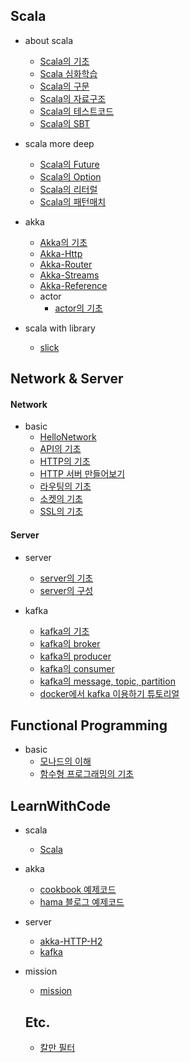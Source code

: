 ## Scala

* about scala
  * [Scala의 기초](https://github.com/codingwanee/TIL/blob/main/Scala/HelloScala.md)
  * [Scala 심화학습](https://github.com/codingwanee/TIL/blob/main/Scala/ScalaDeep.md)
  * [Scala의 구문](https://github.com/codingwanee/TIL/tree/main/Scala/scala-syntax.md)
  * [Scala의 자료구조](https://github.com/codingwanee/TIL/blob/main/Scala/scala-datastructure.md)
  * [Scala의 테스트코드](https://github.com/codingwanee/TIL/blob/main/Scala/scala-test.md)
  * [Scala의 SBT](https://github.com/codingwanee/TIL/blob/main/Scala/scala-sbt.md)
  
* scala more deep
  * [Scala의 Future](https://github.com/codingwanee/TIL/blob/main/Scala/ScalaFuture.md)
  * [Scala의 Option](https://github.com/codingwanee/TIL/blob/main/Scala/ScalaOption.md)
  * [Scala의 리터럴](https://github.com/codingwanee/TIL/blob/main/Scala/ScalaLiteral.md)
  * [Scala의 패턴매치](https://github.com/codingwanee/TIL/blob/main/Scala/ScalaPatternmatch.md)

* akka
  * [Akka의 기초](https://github.com/codingwanee/TIL/tree/main/Akka/HelloAkka.md)
  * [Akka-Http](https://github.com/codingwanee/TIL/tree/main/Akka/akka-http.md)
  * [Akka-Router](https://github.com/codingwanee/TIL/tree/main/Akka/akka-router.md)
  * [Akka-Streams](https://github.com/codingwanee/TIL/tree/main/Akka/akka-streams.md)
  * [Akka-Reference](https://github.com/codingwanee/TIL/tree/main/Akka/akka-reference.md)
  * actor
    * [actor의 기초](https://github.com/codingwanee/TIL/tree/main/Akka/about-actor.md)

* scala with library
  * [slick](https://github.com/codingwanee/TIL/tree/main/Scala/about-slick.md)

## Network & Server

#### Network

* basic
  * [HelloNetwork](https://github.com/codingwanee/TIL/blob/main/Network/HelloNetwork.md)
  * [API의 기초](https://github.com/codingwanee/TIL/tree/main/Network/about-API.md)
  * [HTTP의 기초](https://github.com/codingwanee/TIL/tree/main/Network/hello-HTTP.md)
  * [HTTP 서버 만들어보기](https://github.com/codingwanee/TIL/tree/main/Network/about-HTTP-server.md)
  * [라우팅의 기초](https://github.com/codingwanee/TIL/tree/main/Network/about-routing.md)
  * [소켓의 기초](https://github.com/codingwanee/TIL/tree/main/Network/about-socket.md)
  * [SSL의 기초](https://github.com/codingwanee/TIL/tree/main/Network/about-ssl.md)


#### Server

* server
  * [server의 기초](https://github.com/codingwanee/TIL/blob/main/Server/server/about-server.md)
  * [server의 구성](https://github.com/codingwanee/TIL/blob/main/Server/server/server-structure.md)

* kafka
  * [kafka의 기초](https://github.com/codingwanee/TIL/blob/main/Server/kafka/HelloKafka.md)
  * [kafka의 broker](https://github.com/codingwanee/TIL/blob/main/Server/kafka/kafka-broker.md)
  * [kafka의 producer](https://github.com/codingwanee/TIL/blob/main/Server/kafka/kafka-client-consumer.md)
  * [kafka의 consumer](https://github.com/codingwanee/TIL/blob/main/Server/kafka/kafka-client-producer.md)
  * [kafka의 message, topic, partition](https://github.com/codingwanee/TIL/blob/main/Server/kafka/kafka-message-topic-partition.md)
  * [docker에서 kafka 이용하기 튜토리얼](https://github.com/codingwanee/TIL/tree/main/Server/kafka/docker-kafka.md)


## Functional Programming

* basic
  * [모나드의 이해](https://github.com/codingwanee/TIL/tree/main/FunctionalProgramming/MonadBasic.md)
  * [함수형 프로그래밍의 기초](https://github.com/codingwanee/TIL/tree/main/FunctionalProgramming/FunctionalProgrammingBasic.md)


## LearnWithCode

* scala
  * [Scala](https://github.com/codingwanee/TIL/tree/main/LearnWithCode/LearningScala/src/main/scala/Scala)

* akka
  * [cookbook 예제코드](https://github.com/codingwanee/TIL/tree/main/LearnWithCode/LearningScala/src/main/scala/Akka/cookbook)
  * [hama 블로그 예제코드](https://github.com/codingwanee/TIL/tree/main/LearnWithCode/LearningScala/src/main/scala/Akka/Hama)
  
* server
  * [akka-HTTP-H2](https://github.com/codingwanee/TIL/tree/main/LearnWithCode/HttpH2DB/src/main/scala)
  * [kafka](https://github.com/codingwanee/TIL/tree/main/LearnWithCode/LearningScala/src/main/scala/kafkaPractice)

* mission
  * [mission](https://github.com/codingwanee/TIL/tree/main/LearnWithCode/LearningScala/src/main/scala/Mission)
  
  
  ## Etc.
  
  * [칼만 필터](https://github.com/codingwanee/TIL/tree/main/etc/about-kalman-filter.md)
